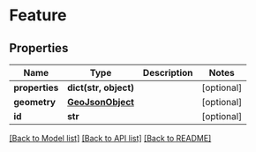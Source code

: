 # Feature

## Properties
Name | Type | Description | Notes
------------ | ------------- | ------------- | -------------
**properties** | **dict(str, object)** |  | [optional] 
**geometry** | [**GeoJsonObject**](GeoJsonObject.md) |  | [optional] 
**id** | **str** |  | [optional] 

[[Back to Model list]](../README.md#documentation-for-models) [[Back to API list]](../README.md#documentation-for-api-endpoints) [[Back to README]](../README.md)


